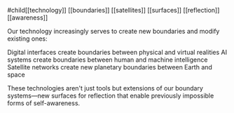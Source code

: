 #child[[technology]] [[boundaries]] [[satellites]] [[surfaces]] [[reflection]] [[awareness]]

Our technology increasingly serves to create new boundaries and modify existing ones:

Digital interfaces create boundaries between physical and virtual realities AI systems create boundaries between human and machine intelligence 
Satellite networks create new planetary boundaries between Earth and space

These technologies aren't just tools but extensions of our boundary systems—new surfaces for reflection that enable previously impossible forms of self-awareness.
